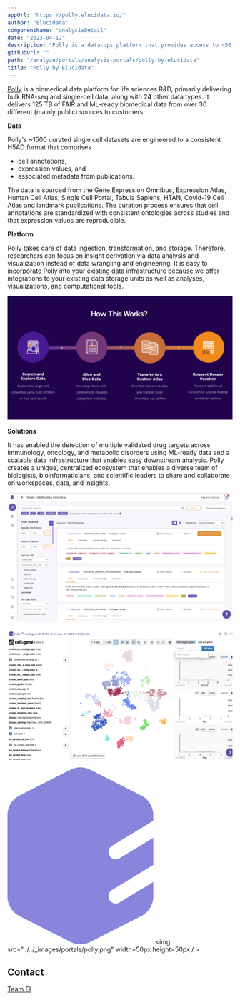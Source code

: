 ```yaml
---
appUrl: "https://polly.elucidata.io/"
author: "Elucidata"
componentName: "analysisDetail"
date: "2023-04-12"
description: "Polly is a data-ops platform that provides access to ~50,000 curated bulk and single-cell RNA-seq datasets, facilitating rapid detection of drug targets and biomarkers across diseases."
githubUrl: ""
path: "/analyze/portals/analysis-portals/polly-by-elucidata"
title: "Polly by Elucidata"
---
```


[Polly]([https://www.elucidata.io/platform/features](https://bit.ly/3WvgjqF)) is a biomedical data platform for life sciences R&D, primarily delivering bulk RNA-seq and single-cell data, along with 24 other data types. It delivers 125 TB of FAIR and ML-ready biomedical data from over 30 different (mainly public) sources to customers. 

**Data**

Polly's ~1500 curated single cell datasets are engineered to a consistent H5AD format that comprises  
- cell annotations,  
- expression values, and  
- associated metadata from publications.  

The data is sourced from the Gene Expression Omnibus, Expression Atlas, Human Cell Atlas, Single Cell Portal, Tabula Sapiens, HTAN, Covid-19 Cell Atlas and landmark publications. The curation process ensures that cell annotations are standardized with consistent ontologies across studies and that expression values are reproducible.

**Platform**

Polly takes care of data ingestion, transformation, and storage. Therefore, researchers can focus on insight derivation via data analysis and visualization instead of data wrangling and engineering. It is easy to incorporate Polly into your existing data infrastructure because we offer integrations to your existing data storage units as well as analyses, visualizations, and computational tools.  

![Platform](../../_images/portals/path.png)

**Solutions**

It has enabled the detection of multiple validated drug targets across immunology, oncology, and metabolic disorders using ML-ready data and a scalable data infrastructure that enables easy downstream analysis. Polly creates a unique, centralized ecosystem that enables a diverse team of biologists, bioinformaticians, and scientific leaders to share and collaborate on workspaces, data, and insights.  

![PPlatform](../../_images/portals/Polly_Dashb.png)  

![PollyP](../../_images/portals/vis.png)

<figure-styles shadowless=true>

![Polly](../../_images/portals/polly.png)
<img src="../../_images/portals/polly.png" width=50px height=50px / >  

</figure-styles>

## Contact

[Team El](mailto:team-elucidata@elucidata.io)
